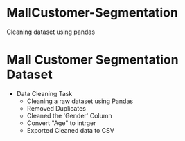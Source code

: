# MallCustomer-Segmentation
Cleaning dataset using pandas

# Mall Customer Segmentation Dataset 

- Data Cleaning Task
  - Cleaning a raw dataset using Pandas
  - Removed Duplicates
  - Cleaned the 'Gender' Column
  - Convert "Age" to intrger
  - Exported Cleaned data to CSV
    
